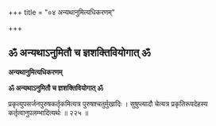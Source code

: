 +++
title = "०४ अन्यथानुमित्यधिकरणम्"

+++


## ॐ अन्यथाऽनुमितौ च ज्ञशक्तिवियोगात् ॐ

**अन्यथानुमित्यधिकरणम्**

**ॐ अन्यथाऽनुमितौ च ज्ञशक्तिवियोगात् ॐ**

प्रकृत्युपसर्जनपुरुषकर्तृकमित्यत्र पुरुषश्चतुर्मुखादिः । सुषुप्त्यादौ चेत्यत्र प्रकृतिरूपदेहस्य कर्तृत्वानुपलम्भादित्यर्थः ॥ २२५ ॥

